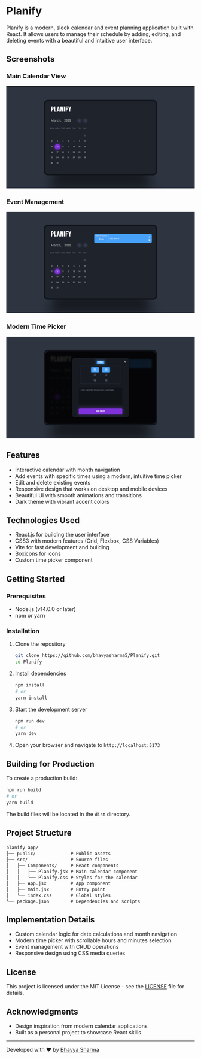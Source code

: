 # Planify

Planify is a modern, sleek calendar and event planning application built with React. It allows users to manage their schedule by adding, editing, and deleting events with a beautiful and intuitive user interface.

## Screenshots

### Main Calendar View
![Planify Main View](https://github.com/bhavyasharma5/Planify/raw/main/public/images/calendar-view.png)

### Event Management
![Planify with Event](https://github.com/bhavyasharma5/Planify/raw/main/public/images/event-view.png)

### Modern Time Picker
![Planify Time Picker](https://github.com/bhavyasharma5/Planify/raw/main/public/images/time-picker.png)

## Features

- Interactive calendar with month navigation
- Add events with specific times using a modern, intuitive time picker
- Edit and delete existing events
- Responsive design that works on desktop and mobile devices
- Beautiful UI with smooth animations and transitions
- Dark theme with vibrant accent colors

## Technologies Used

- React.js for building the user interface
- CSS3 with modern features (Grid, Flexbox, CSS Variables)
- Vite for fast development and building
- Boxicons for icons
- Custom time picker component

## Getting Started

### Prerequisites

- Node.js (v14.0.0 or later)
- npm or yarn

### Installation

1. Clone the repository
   ```bash
   git clone https://github.com/bhavyasharma5/Planify.git
   cd Planify
   ```

2. Install dependencies
   ```bash
   npm install
   # or
   yarn install
   ```

3. Start the development server
   ```bash
   npm run dev
   # or
   yarn dev
   ```

4. Open your browser and navigate to `http://localhost:5173`

## Building for Production

To create a production build:

```bash
npm run build
# or
yarn build
```

The build files will be located in the `dist` directory.

## Project Structure

```
planify-app/
├── public/             # Public assets
├── src/                # Source files
│   ├── Components/     # React components
│   │   ├── Planify.jsx # Main calendar component
│   │   └── Planify.css # Styles for the calendar
│   ├── App.jsx         # App component
│   ├── main.jsx        # Entry point
│   └── index.css       # Global styles
└── package.json        # Dependencies and scripts
```

## Implementation Details

- Custom calendar logic for date calculations and month navigation
- Modern time picker with scrollable hours and minutes selection
- Event management with CRUD operations
- Responsive design using CSS media queries

## License

This project is licensed under the MIT License - see the [LICENSE](LICENSE) file for details.

## Acknowledgments

- Design inspiration from modern calendar applications
- Built as a personal project to showcase React skills

---

Developed with ❤️ by [Bhavya Sharma](https://github.com/bhavyasharma5)
